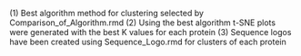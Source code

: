 (1) Best algorithm method for clustering selected by Comparison_of_Algorithm.rmd 
(2) Using the best algorithm t-SNE plots were generated with the best K values for each protein
(3) Sequence logos have been created using Sequence_Logo.rmd for clusters of each protein 